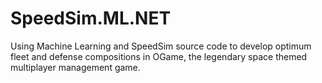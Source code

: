 # SpeedSim.ML.NET
Using Machine Learning and SpeedSim source code to develop optimum fleet and defense compositions in OGame, the legendary space themed multiplayer management game.
